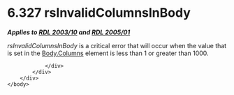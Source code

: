 <html dir="LTR" xmlns:mshelp="http://msdn.microsoft.com/mshelp" xmlns:ddue="http://ddue.schemas.microsoft.com/authoring/2003/5" xmlns:xlink="http://www.w3.org/1999/xlink" xmlns:tool="http://www.microsoft.com/tooltip">
    <head>
        <meta http-equiv="Content-Type" content="text/html; CHARSET=utf-8"></meta>
        <meta name="save" content="history"></meta>
        <title>6.327 rsInvalidColumnsInBody</title>
        <xml>
            <mshelp:toctitle title="6.327 rsInvalidColumnsInBody"></mshelp:toctitle>
            <mshelp:rltitle title="[MS-RDL]: rsInvalidColumnsInBody"></mshelp:rltitle>
            <mshelp:keyword index="A" term="deef722c-d142-4961-ac35-b4c4741b1dc4"></mshelp:keyword>
            <mshelp:attr name="DCSext.ContentType" value="open specification"></mshelp:attr>
            <mshelp:attr name="AssetID" value="deef722c-d142-4961-ac35-b4c4741b1dc4"></mshelp:attr>
            <mshelp:attr name="TopicType" value="kbRef"></mshelp:attr>
            <mshelp:attr name="DCSext.Title" value="[MS-RDL]: rsInvalidColumnsInBody" />
        </xml>
    </head>
    <body>
        <div id="header">
            <h1 class="heading">6.327 rsInvalidColumnsInBody</h1>
        </div>
        <div id="mainSection">
            <div id="mainBody">
                <div id="allHistory" class="saveHistory"></div>
                <div id="sectionSection0" class="section" name="collapseableSection">
                    

<p><b><i>Applies to </i></b><a href="a7e2ad00-07c8-4f6d-80ab-3ad55df7b233.html"><b><i>RDL 2003/10</i></b></a><b>
<i>and </i></b><a href="3ebe2912-4958-4832-b391-cad1f5e13338.html"><b><i>RDL 2005/01</i></b></a></p>

<p><i>rsInvalidColumnsInBody</i> is a critical error that will
occur when the value that is set in the <a href="b7304b2f-fa23-4ee5-a45c-ce325f750bb8.html">Body.Columns</a> element is
less than 1 or greater than 1000.</p>


                </div>
            </div>
        </div>
    </body>
</html>